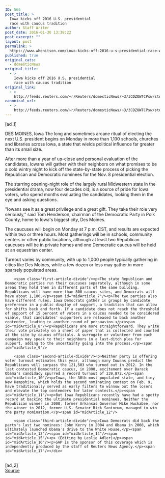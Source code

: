 ```yaml
---
ID: 566
post_title: >
  Iowa kicks off 2016 U.S. presidential
  race with caucus tradition
author: Staff Writer
post_date: 2016-01-30 13:38:22
post_excerpt: ""
layout: post
permalink: >
  https://www.whenitson.com/iowa-kicks-off-2016-u-s-presidential-race-with-caucus-tradition/
published: true
original_cats:
  - domesticNews
original_title:
  - >
    Iowa kicks off 2016 U.S. presidential
    race with caucus tradition
original_link:
  - >
    http://feeds.reuters.com/~r/Reuters/domesticNews/~3/3CDZOWTCPsw/story01.htm
canonical_url:
  - >
    http://feeds.reuters.com/~r/Reuters/domesticNews/~3/3CDZOWTCPsw/story01.htm
---
```

 [ad_1]
<br><div id="articleText">
<span id="midArticle_start"/>

<span id="midArticle_0"/><span class="focusParagraph" readability="8"><p><span class="articleLocation">DES MOINES, Iowa</span> The long and sometimes arcane ritual of electing the next U.S. president begins on Monday in more than 1,100 schools, churches and libraries across Iowa, a state that wields political influence far greater than its small size.</p></span><span id="midArticle_1"/><p>After more than a year of up-close and personal evaluation of the candidates, Iowans will gather with their neighbors on what promises to be a cold wintry night to kick off the state-by-state process of picking the Republican and Democratic nominees for the Nov. 8 presidential election.</p><span id="midArticle_2"/><p>The starring opening-night role of the largely rural Midwestern state in the presidential drama, now four decades old, is a source of pride for Iowa voters, who spend months evaluating the candidates, looking them in the eye and asking questions.</p><span id="midArticle_3"/><p>"Iowans see it as a great privilege and a great gift. They take their role very seriously," said Tom Henderson, chairman of the Democratic Party in Polk County, home to Iowa's biggest city, Des Moines.</p><span id="midArticle_4"/><p>The caucuses will begin on Monday at 7 p.m. CST, and results are expected within two or three hours. Most gatherings will be in schools, community centers or other public locations, although at least two Republican caucuses will be in private homes and one Democratic caucus will be held at an equestrian center.</p><span id="midArticle_5"/><p>Turnout varies by community, with up to 1,000 people typically gathering in cities like Des Moines, while a few dozen or less may gather in more sparsely populated areas.</p><span id="midArticle_6"/>
        
        <span class="first-article-divide"/><p>The state Republican and Democratic parties run their caucuses separately, although in some areas they hold them in different parts of the same building. Republicans will have more than 800 caucus sites, and Democrats will have about 1,100.</p><span id="midArticle_7"/><p>The two parties also have different rules. Iowa Democrats gather in groups by candidate preference in a public display of support, a tradition that can allow for shifts back and forth. If a candidate does not reach the threshold of support of 15 percent of voters in a caucus needed to be considered viable, that candidates' supporters are released to back another contender, leading to another round of persuasion.</p><span id="midArticle_8"/><p>Republicans are more straightforward. They write their vote privately on a sheet of paper that is collected and counted at the site by caucus officials. A surrogate or volunteer from each campaign may speak to their neighbors in a last-ditch plea for support, adding to the uncertainty going into the process.</p><span id="midArticle_9"/>
        
        <span class="second-article-divide"/><p>Neither party is offering voter turnout estimates this year, although many Iowans predict the Republicans will surpass the 121,503 who turned out in 2012. In the last contested Democratic caucus, in 2008, excitement over Barack Obama's candidacy spurred a record turnout of 239,872.</p><span id="midArticle_10"/><p>Iowa, the 30th most populated state, and tiny New Hampshire, which holds the second nominating contest on Feb. 9, have traditionally served as early filters to winnow out the losers and elevate the top contenders for later contests.</p><span id="midArticle_11"/><p>But Iowa Republicans recently have had a spotty record at backing the ultimate presidential nominees. Neither the Republican winner in 2008, former Arkansas Governor Mike Huckabee, nor the winner in 2012, former U.S. Senator Rick Santorum, managed to win the party nomination.</p><span id="midArticle_12"/>
        
        <span class="third-article-divide"/><p>Iowa Democrats did back the party's last two nominees: John Kerry in 2004 and Obama in 2008, which ultimately launched Obama's drive to the White House.</p><span id="midArticle_13"/><span id="midArticle_14"/><span id="midArticle_15"/><p> (Editing by Leslie Adler)</p><span id="midArticle_16"/><p>SAP is the sponsor of this coverage which is independently produced by the staff of Reuters News Agency.</p><span id="midArticle_17"/></div>
<br>[ad_2]
<br><a href="http://feeds.reuters.com/~r/Reuters/domesticNews/~3/3CDZOWTCPsw/story01.htm">Source </a>
